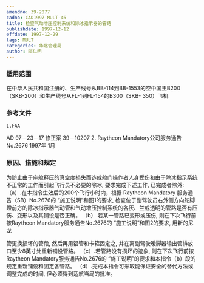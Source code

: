 ```yaml
---
amendno: 39-2077
cadno: CAD1997-MULT-46
title: 检查气动增压控制系统和除冰指示器的管路
publishdate: 1997-12-12
effdate: 1997-12-29
tags: MULT
categories: 华北管理局
author: 邵仁明
---
```


### 适用范围 
在中华人民共和国注册的、生产线号从BB-114到BB-1553的空中国王B200（SKB-200）和生产线号从FL-1到FL-154的B300（SKB- 350）飞机

<!--more-->
### 参考文件
    1.FAA 
AD 97－23－17 修正案 39－10207
    2. Raytheon Mandatory公司服务通告 No.2676  1997年 1月

### 原因、措施和规定 
为防止由于座舱释压的真空度损失而造成舱门操作者人身受伤和由于除冰指示系统不正常的工作而引起飞行员不必要的除冰, 要求完成下述工作, 已完成者除外: 
    （a）.在本指令生效后的200个飞行小时内，根据 Raytheon Mandatory 服务通告（SB）No.2676的 “施工说明”和图1的要求, 检查位于副驾驶员右外侧方向舵脚蹬前方的除冰指示器气动管和气动增压控制系统的各灰、兰或透明的管路是否有压伤、变形以及其铺设是否正确。 
    （b）.若某一管路已变形或压伤, 则在下次飞行前按Raytheon Mandatory服务通告No.2676的 “施工说明”和图2的要求, 用新的尼龙

  
管更换损坏的管段, 然后再用铝管和卡箍固定之, 并在离副驾驶暧脚器输出管排放口至少8英寸处重新铺设管路。 
    （c）.若管路没有损坏的迹象, 则在下次飞行前按Raytheon Mandatory服务通告No.2676的 “施工说明”的要求和本指令（b）段的规定重新铺设和固定各管路。
    （d）.完成本指令可采取能保证安全的替代方法或调整完成的时间, 但必须得到适航当局的批准。


